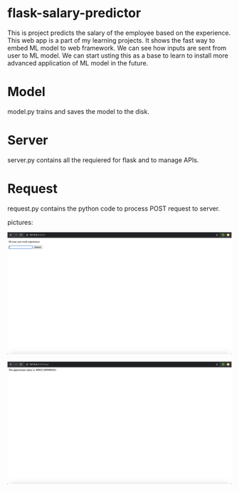 # flask-salary-predictor
This is project predicts the salary of the employee based on the experience. This web app is a part of my learning projects. It shows the fast way to embed ML model to web framework. We can see how inputs are sent from user to ML model. We can start usting this as a base to learn to install more advanced application of ML model in the future.

# Model
model.py trains and saves the model to the disk.

# Server
server.py contains all the requiered for flask and to manage APIs.

# Request
request.py contains the python code to process POST request to server.


pictures: 

![alt text](https://github.com/Elstargo00/Trained-model-on-webapp/blob/master/images/index.png)

![alt text](https://github.com/Elstargo00/Trained-model-on-webapp/blob/master/images/api.png)



